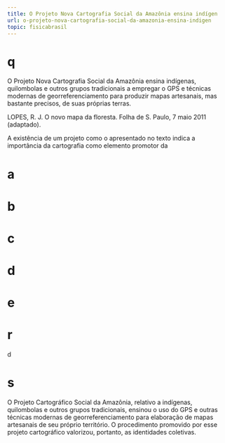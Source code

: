 ```yaml
---
title: O Projeto Nova Cartografia Social da Amazônia ensina indígen
url: o-projeto-nova-cartografia-social-da-amazonia-ensina-indigen
topic: fisicabrasil
---
```

# q
O Projeto Nova Cartografia Social da Amazônia ensina indígenas, quilombolas e outros grupos tradicionais a empregar o GPS e técnicas modernas de georreferenciamento para produzir mapas artesanais, mas bastante precisos, de suas próprias terras.

LOPES, R. J. O novo mapa da floresta. Folha de S. Paulo, 7 maio 2011 (adaptado).

A existência de um projeto como o apresentado no texto indica a importância da cartografia como elemento promotor da

# a

# b

# c

# d

# e

# r
d

# s
O Projeto Cartográfico Social da Amazônia, relativo a indígenas, quilombolas e outros grupos tradicionais, ensinou o uso do GPS e outras técnicas modernas de georreferenciamento para elaboração de mapas artesanais de seu próprio território. O procedimento promovido por esse projeto cartográfico valorizou, portanto, as identidades coletivas.
